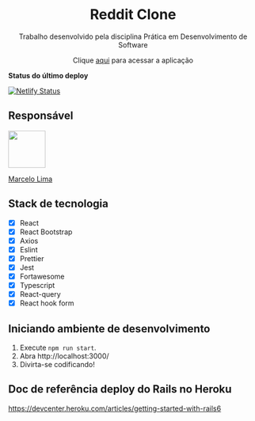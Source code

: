 <h1 align="center">
  Reddit Clone
</h1>

<p align="center">Trabalho desenvolvido pela disciplina Prática em Desenvolvimento de Software</p>

<p align="center">Clique <a href="https://peaceful-leavitt-6ab046.netlify.app/">aqui</a> para acessar a aplicação</p>
 
<p><b>Status do último deploy</b></p>

[![Netlify Status](https://api.netlify.com/api/v1/badges/badc1667-0dbb-4df5-909d-ee3568bc63d8/deploy-status)](https://app.netlify.com/sites/peaceful-leavitt-6ab046/deploys)


## Responsável

[<img src="https://avatars.githubusercontent.com/u/17275689?v=4" width="75px;"/>](https://github.com/diegosantos-hotmart)

[Marcelo Lima](https://github.com/marcelolima381)

## Stack de tecnologia

- [x] React
- [x] React Bootstrap
- [x] Axios
- [x] Eslint
- [x] Prettier
- [x] Jest
- [x] Fortawesome
- [x] Typescript
- [x] React-query
- [x] React hook form

## Iniciando ambiente de desenvolvimento

1. Execute `npm run start`.<br /> 
2. Abra http://localhost:3000/
3. Divirta-se codificando!

## Doc de referência deploy do Rails no Heroku
https://devcenter.heroku.com/articles/getting-started-with-rails6
